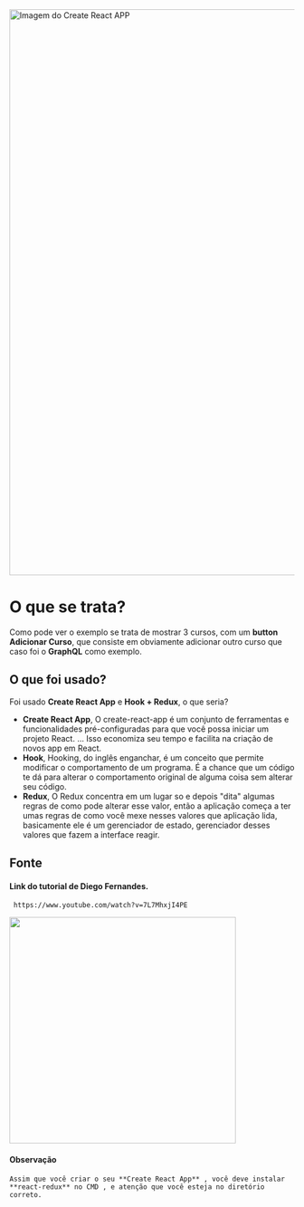 <img src="https://user-images.githubusercontent.com/71887974/110981381-d4235700-8345-11eb-9d0b-4c5f07a7338d.png" alt="Imagem do Create React APP" width="1000" />

# O que se trata?

Como pode ver o exemplo se trata de mostrar 3 cursos, com um **button Adicionar Curso**, que consiste em obviamente adicionar outro curso que caso foi o **GraphQL** como exemplo.

## O que foi usado?

Foi usado **Create React App**  e **Hook + Redux**, o que seria?

- **Create React App**, O create-react-app é um conjunto de ferramentas e funcionalidades pré-configuradas para que você possa iniciar um projeto React. ... Isso economiza seu tempo e facilita na criação de novos app em React.
- **Hook**, Hooking, do inglês enganchar, é um conceito que permite modificar o comportamento de um programa. É a chance que um código te dá para alterar o comportamento original de alguma coisa sem alterar seu código.
- **Redux**, O Redux concentra em um lugar so e depois "dita" algumas regras de como pode alterar esse valor, então a aplicação começa a ter umas regras de como você mexe nesses valores que aplicação lida, basicamente ele é um gerenciador de estado, gerenciador desses valores que fazem a interface reagir.  

## Fonte

 #### Link do tutorial de Diego Fernandes.
     https://www.youtube.com/watch?v=7L7MhxjI4PE
<img src="https://pbs.twimg.com/profile_images/1291682473592659968/sEorc6oh.jpg" width="400" />

#### Observação

    Assim que você criar o seu **Create React App** , você deve instalar **react-redux** no CMD , e atenção que você esteja no diretório correto.
